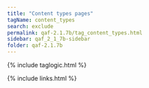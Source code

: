 ```yaml
---
title: "Content types pages"
tagName: content_types
search: exclude
permalink: qaf-2.1.7b/tag_content_types.html
sidebar: qaf_2_1_7b-sidebar
folder: qaf-2.1.7b
---
```

{% include taglogic.html %}

{% include links.html %}

